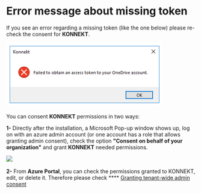 # Error message about missing token

If you see an error regarding a missing token (like the one below) please re-check the consent for **KONNEKT**.

![](../.gitbook/assets/errormessage-token.png)

You can consent **KONNEKT** permissions in two ways:

**1-** Directly after the installation, a Microsoft Pop-up window shows up, log on with an azure admin account (or one account has a role that allows granting admin consent), check the option **"Consent on behalf of your organization"** and grant **KONNEKT** needed permissions.

![](<../.gitbook/assets/2021-08-09 12\_26\_06-Windows Sandbox.png>)

**2-** From **Azure Portal**, you can check the permissions granted to KONNEKT, edit, or delete it. Therefore please check **** [Granting tenant-wide admin consent](../installation/grant-admin-consent-in-enterprise-applications.md)&#x20;

&#x20;


